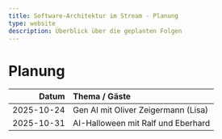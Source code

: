 ```yaml
---
title: Software-Architektur im Stream - Planung
type: website
description: Überblick über die geplanten Folgen
---
```


# Planung

|      Datum | Thema / Gäste                                 |
|-----------:|:----------------------------------------------|
| 2025-10-24 | Gen AI mit Oliver Zeigermann (Lisa)           |
| 2025-10-31 | AI-Halloween mit Ralf und Eberhard            |
